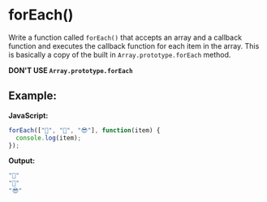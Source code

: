 # forEach()

Write a function called `forEach()` that accepts an array and a callback function and executes the callback function for each item in the array. This is basically a copy of the built in `Array.prototype.forEach` method.

**DON'T USE `Array.prototype.forEach`**

## Example:

**JavaScript:**

```js
forEach(["🤗", "💩", "😎"], function(item) {
  console.log(item);
});
```

**Output:**

```js
"🤗"
"💩"
"😎"
```
